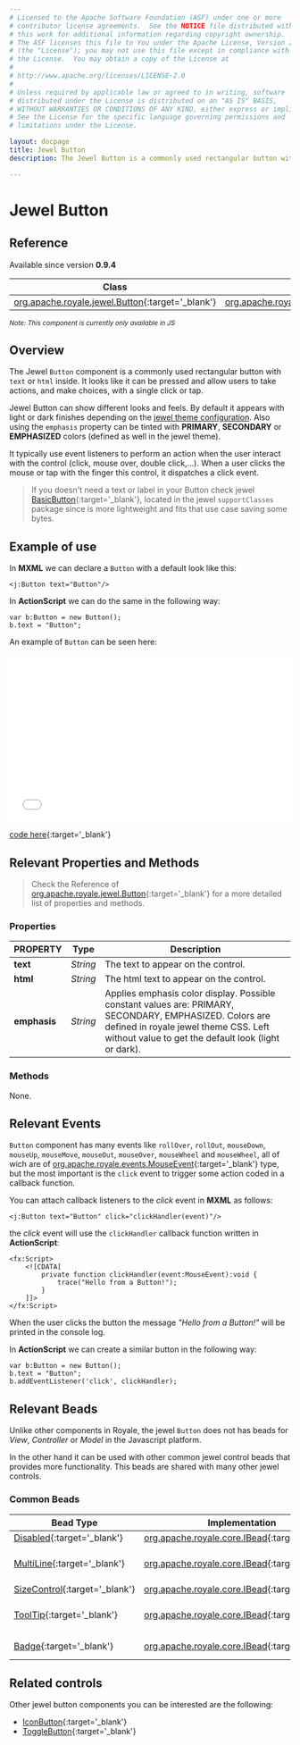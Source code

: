 ```yaml
---
# Licensed to the Apache Software Foundation (ASF) under one or more
# contributor license agreements.  See the NOTICE file distributed with
# this work for additional information regarding copyright ownership.
# The ASF licenses this file to You under the Apache License, Version 2.0
# (the "License"); you may not use this file except in compliance with
# the License.  You may obtain a copy of the License at
# 
# http://www.apache.org/licenses/LICENSE-2.0
# 
# Unless required by applicable law or agreed to in writing, software
# distributed under the License is distributed on an "AS IS" BASIS,
# WITHOUT WARRANTIES OR CONDITIONS OF ANY KIND, either express or implied.
# See the License for the specific language governing permissions and
# limitations under the License.

layout: docpage
title: Jewel Button
description: The Jewel Button is a commonly used rectangular button with text inside. It looks like it can be pressed and allow users to take actions, and make choices, with a single click or tap.

---
```


# Jewel Button


## Reference

Available since version __0.9.4__

| Class                 	    | Extends                           |
|------------------------------	|----------------------------------	|
| [org.apache.royale.jewel.Button](https://royale.apache.org/asdoc/index.html#!org.apache.royale.jewel/Button){:target='_blank'} | [org.apache.royale.jewel.supportClasses.button.BasicButton](https://royale.apache.org/asdoc/index.html#!org.apache.royale.jewel.supportClasses.button/BasicButton){:target='_blank'} |

<sup>_Note: This component is currently only available in JS_</sup>

## Overview

The Jewel `Button` component is a commonly used rectangular button with `text` or `html` inside. It looks like it can be pressed and allow users to take actions, and make choices, with a single click or tap.

Jewel Button can show different looks and feels. By default it appears with light or dark finishes depending on the [jewel theme configuration](component-sets/jewel/jewel-theme-creation.html#theme-sass-file). Also using the `emphasis` property can be tinted with __PRIMARY__, __SECONDARY__ or __EMPHASIZED__ colors (defined as well in the jewel theme).

It typically use event listeners to perform an action when the user interact with the control (click, mouse over, double click,...). When a user clicks the mouse or tap with the finger this control, it dispatches a click event.

> If you doesn't need a text or label in your Button check jewel [BasicButton](https://royale.apache.org/asdoc/index.html#!org.apache.royale.jewel.supportClasses.button/BasicButton){:target='_blank'}, located in the jewel `supportClasses` package since is more lightweight and fits that use case saving some bytes.

## Example of use

In __MXML__ we can declare a `Button` with a default look like this:

```mxml
<j:Button text="Button"/>
```

In __ActionScript__ we can do the same in the following way: 

```as3
var b:Button = new Button();
b.text = "Button";
```

An example of `Button` can be seen here:

<iframe frameborder="no" border="0" marginwidth="0" marginheight="0" 
width="100%" height="300" 
src="assets/jewel/jewel_button/index.html"></iframe>

[code here](https://github.com/apache/royale-docs/blob/master/assets/jewel/jewel_button/jewel_button.mxml){:target='_blank'}
            

## Relevant Properties and Methods

> Check the Reference of [org.apache.royale.jewel.Button](https://royale.apache.org/asdoc/index.html#!org.apache.royale.jewel/Button){:target='_blank'} for a more detailed list of properties and methods.

### Properties

| PROPERTY 	    | Type   	| Description                                                                   |
|--------------	|----------	| -----------------------------------------------------------------------------	|
| __text__    	| _String_ 	| The text to appear on the control.                                            |
| __html__  	| _String_ 	| The html text to appear on the control.                                       |
| __emphasis__  | _String_  | Applies emphasis color display. Possible constant values are: PRIMARY, SECONDARY, EMPHASIZED. Colors are defined in royale jewel theme CSS. Left without value to get the default look (light or dark). 	|

### Methods

None.

## Relevant Events

`Button` component has many events like `rollOver`, `rollOut`, `mouseDown`, `mouseUp`, `mouseMove`, `mouseOut`, `mouseOver`, `mouseWheel` and `mouseWheel`, all of wich are of [org.apache.royale.events.MouseEvent](https://royale.apache.org/asdoc/index.html#!org.apache.royale.events/MouseEvent){:target='_blank'} type, but the most important is the `click` event to trigger some action coded in a callback function.

You can attach callback listeners to the _click_ event in __MXML__ as follows:

```mxml
<j:Button text="Button" click="clickHandler(event)"/>
```

the _click_ event will use the `clickHandler` callback function written in __ActionScript__:

```mxml
<fx:Script>
    <![CDATA[      
        private function clickHandler(event:MouseEvent):void {
            trace("Hello from a Button!");
        }
    ]]>
</fx:Script>
```

When the user clicks the button the message _"Hello from a Button!"_ will be printed in the console log.

In __ActionScript__ we can create a similar button in the following way: 

```as3
var b:Button = new Button();
b.text = "Button";
b.addEventListener('click', clickHandler);
```

## Relevant Beads

Unlike other components in Royale, the jewel `Button` does not has beads for _View_, _Controller_ or _Model_ in the Javascript platform.

In the other hand it can be used with other common jewel control beads that provides more functionality. This beads are shared with many other jewel controls.

### Common Beads

| Bead Type       	| Implementation                               	  | Description                                     |
|-----------------	|------------------------------------------------ |------------------------------------------------	|
| [Disabled](https://royale.apache.org/asdoc/index.html#!org.apache.royale.jewel.beads.controls/Disabled){:target='_blank'}      	| [org.apache.royale.core.IBead](https://royale.apache.org/asdoc/index.html#!org.apache.royale.core/IBead){:target='_blank'} | This bead used to disable a jewel control.	|
| [MultiLine](https://royale.apache.org/asdoc/index.html#!org.apache.royale.jewel.beads.controls/MultiLine){:target='_blank'}       	| [org.apache.royale.core.IBead](https://royale.apache.org/asdoc/index.html#!org.apache.royale.core/IBead){:target='_blank'} | The bead used with any [IClassSelectorListSupport](https://royale.apache.org/asdoc/index.html#!org.apache.royale.utils/IClassSelectorListSupport){:target='_blank'} control to allow more than one line. 	|
| [SizeControl](https://royale.apache.org/asdoc/index.html#!org.apache.royale.jewel.beads.controls/SizeControl){:target='_blank'} 	| [org.apache.royale.core.IBead](https://royale.apache.org/asdoc/index.html#!org.apache.royale.core/IBead){:target='_blank'} | The bead used to to size a jewel control.           	|
| [ToolTip](https://royale.apache.org/asdoc/index.html#!org.apache.royale.jewel.beads.controls/ToolTip){:target='_blank'}     	| [org.apache.royale.core.IBead](https://royale.apache.org/asdoc/index.html#!org.apache.royale.core/IBead){:target='_blank'} | The bead used to float a string over a control when the user hovers over it with a mouse |
| [Badge](https://royale.apache.org/asdoc/index.html#!org.apache.royale.jewel.beads.controls/Badge){:target='_blank'}     	| [org.apache.royale.core.IBead](https://royale.apache.org/asdoc/index.html#!org.apache.royale.core/IBead){:target='_blank'} | The bead used to provides a small status descriptors for a control       |

## Related controls

Other jewel button components you can be interested are the following:

* [IconButton](https://royale.apache.org/asdoc/index.html#!org.apache.royale.jewel/IconButton){:target='_blank'}
* [ToggleButton](https://royale.apache.org/asdoc/index.html#!org.apache.royale.jewel/ToggleButton){:target='_blank'}
